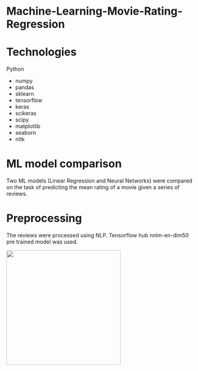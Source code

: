 # Machine-Learning-Movie-Rating-Regression

# Technologies
Python
  * numpy
  * pandas
  * sklearn
  * tensorflow
  * keras
  * scikeras
  * scipy
  * matplotlib
  * seaborn
  * nltk
  
# ML model comparison
Two ML models (Linear Regression and Neural Networks) were compared on the task of predicting the mean rating of a movie given a series of reviews.

# Preprocessing
The reviews were processed using NLP. Tensorflow hub nnlm-en-dim50 pre trained model was used.


<img src="https://github.com/grimloc-aduque/Machine-Learning-Movie-Rating-Regression/blob/main/Images/correlation_matrix.png" style="width:300px;"/>

